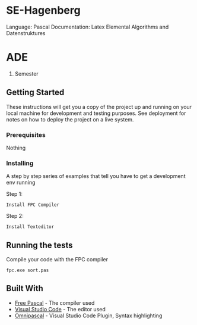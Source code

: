 # SE-Hagenberg
Language: Pascal
Documentation: Latex
Elemental Algorithms and Datenstruktures

# ADE

1. Semester

## Getting Started

These instructions will get you a copy of the project up and running on your local machine for development and testing purposes. See deployment for notes on how to deploy the project on a live system.

### Prerequisites

Nothing


### Installing

A step by step series of examples that tell you have to get a development env running

Step 1:

```
Install FPC Compiler
```

Step 2:

```
Install Texteditor
```


## Running the tests

Compile your code with the FPC compiler

```
fpc.exe sort.pas
```

## Built With

* [Free Pascal](http://www.freepascal.org/) - The compiler used
* [Visual Studio Code](https://code.visualstudio.com) - The editor used
* [Omnipascal](http://www.omnipascal.com/) - Visual Studio Code Plugin, Syntax highlighting
